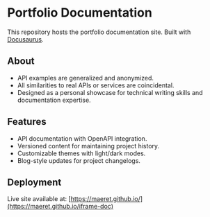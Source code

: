 # Portfolio Documentation

This repository hosts the portfolio documentation site. Built with [Docusaurus](https://docusaurus.io/).

## About

- API examples are generalized and anonymized.
- All similarities to real APIs or services are coincidental.
- Designed as a personal showcase for technical writing skills and documentation expertise.

## Features

- API documentation with OpenAPI integration.
- Versioned content for maintaining project history.
- Customizable themes with light/dark modes.
- Blog-style updates for project changelogs.

## Deployment

Live site available at: [https://maeret.github.io/](https://maeret.github.io/iframe-doc)
